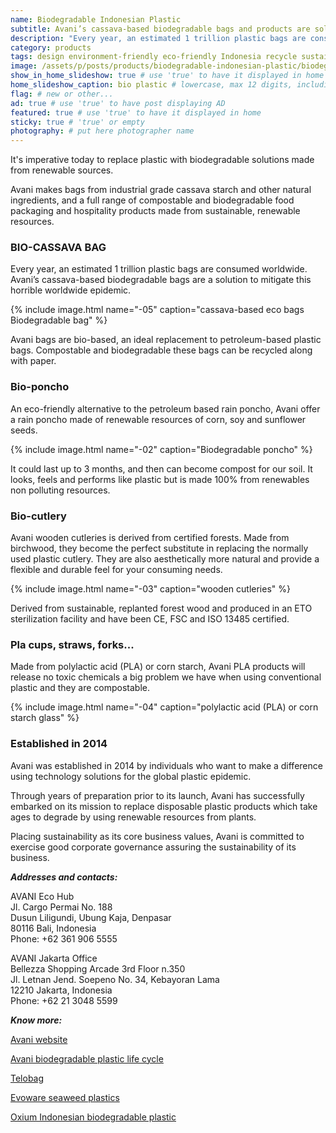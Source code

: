 ```yaml
---
name: Biodegradable Indonesian Plastic
subtitle: Avani’s cassava-based biodegradable bags and products are solutions to the worldwide plastic problem.
description: "Every year, an estimated 1 trillion plastic bags are consumed worldwide. Avani cassava-based biodegradable bags are a solution to mitigate this horrible worldwide epidemic. Avani bags are bio-based, an ideal replacement to petroleum-based plastic bags. Compostable and biodegradable these bags can be recycled along with paper."
category: products
tags: design environment-friendly eco-friendly Indonesia recycle sustainable-construction plastic plastic-alternatives social-responsibility
image: /assets/p/posts/products/biodegradable-indonesian-plastic/biodegradable-indonesian-plastic.jpg
show_in_home_slideshow: true # use 'true' to have it displayed in home slideshow
home_slideshow_caption: bio plastic # lowercase, max 12 digits, including spaces
flag: # new or other...
ad: true # use 'true' to have post displaying AD
featured: true # use 'true' to have it displayed in home
sticky: true # 'true' or empty
photography: # put here photographer name
---
```


It's imperative today to replace plastic with biodegradable solutions made from renewable sources.

Avani makes bags from industrial grade cassava starch and other natural ingredients, and a full range of compostable and biodegradable food packaging and hospitality products made from sustainable, renewable resources.

### BIO-CASSAVA BAG

Every year, an estimated 1 trillion plastic bags are consumed worldwide. Avani’s cassava-based biodegradable bags are a solution to mitigate this horrible worldwide epidemic.

{% include image.html name="-05" caption="cassava-based eco bags Biodegradable bag" %}

Avani bags are bio-based, an ideal replacement to petroleum-based plastic bags. Compostable and biodegradable these bags can be recycled along with paper.



### Bio-poncho

An eco-friendly alternative to the petroleum based rain poncho, Avani offer a rain poncho  made of renewable resources of corn, soy and sunflower seeds.


{% include image.html name="-02" caption="Biodegradable poncho" %}


It could last up to 3 months, and then can become compost for our soil. It looks, feels and performs like plastic but is made 100% from renewables non polluting resources.


### Bio-cutlery

Avani wooden cutleries is derived from certified forests. Made from birchwood, they become the perfect substitute in replacing the normally used plastic cutlery. They are also aesthetically more natural and provide a flexible and durable feel for your consuming needs.

{% include image.html name="-03" caption="wooden cutleries" %}

Derived from sustainable, replanted forest wood and produced in an ETO sterilization facility and have been CE, FSC and ISO 13485 certified.


### Pla cups, straws, forks...

Made from polylactic acid (PLA) or corn starch, Avani PLA products will release no toxic chemicals a big problem we have when using conventional plastic and they are compostable.


{% include image.html name="-04" caption="polylactic acid (PLA) or corn starch glass" %}



### Established in 2014

Avani was established in 2014 by individuals who want to make a difference using technology solutions for the global plastic epidemic.

Through years of preparation prior to its launch, Avani has successfully embarked on its mission to replace disposable plastic products which take ages to degrade by using renewable resources from plants.

Placing sustainability as its core business values, Avani is committed to exercise good corporate governance assuring the sustainability of its business.

**_Addresses and contacts:_**

AVANI Eco Hub  
Jl. Cargo Permai No. 188  
Dusun Liligundi, Ubung Kaja, Denpasar  
80116 Bali, Indonesia  
Phone: +62 361 906 5555  

AVANI Jakarta Office  
Bellezza Shopping Arcade 3rd Floor n.350  
Jl. Letnan Jend. Soepeno No. 34, Kebayoran Lama  
12210 Jakarta, Indonesia  
Phone: +62 21 3048 5599  


**_Know more:_**

[Avani website](https://www.avanieco.com/)

[Avani biodegradable plastic life cycle](https://www.avanieco.com/life-cycle-3/)

[Telobag](http://telobag.com/en/home/)

[Evoware seaweed plastics](http://www.evoware.id/)

[Oxium Indonesian biodegradable plastic](http://www.oxium.net/page/)
